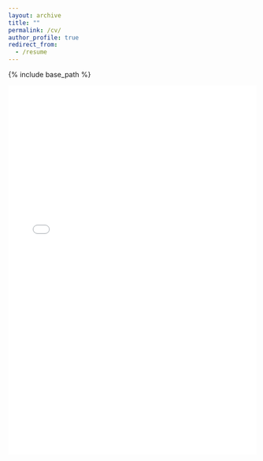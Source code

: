 ```yaml
---
layout: archive
title: ""
permalink: /cv/
author_profile: true
redirect_from:
  - /resume
---
```


{% include base_path %}

<iframe src="/files/KarelMundnichCV.pdf" width="100%" height="750" frameborder="no" border="0" marginwidth="0" marginheight="0"></iframe>